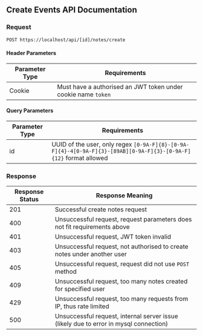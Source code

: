 ## Create Events API Documentation

### Request

`POST https://localhost/api/[id]/notes/create`

#### Header Parameters

| Parameter Type | Requirements |
|----------------|--------------|
| Cookie | Must have a authorised an JWT token under cookie name `token` |

#### Query Parameters

| Parameter Type | Requirements |
|----------------|--------------|
| id | UUID of the user, only regex `[0-9A-F]{8}-[0-9A-F]{4}-4[0-9A-F]{3}-[89AB][0-9A-F]{3}-[0-9A-F]{12}` format allowed |

### Response

| Response Status | Response Meaning |
|-|-|
| 201 | Successful create notes request |
| 400 | Unsuccessful request, request parameters does not fit requirements above |
| 401 | Unsuccessful request, JWT token invalid |
| 403 | Unsuccessful request, not authorised to create notes under another user |
| 405 | Unsuccessful request, request did not use `POST` method |
| 409 | Unsuccessful request, too many notes created for specified user |
| 429 | Unsuccessful request, too many requests from IP, thus rate limited |
| 500 | Unsuccessful request, internal server issue (likely due to error in mysql connection) |